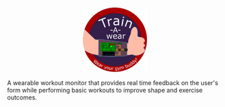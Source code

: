 <p align="center"> <img src="https://github.com/InaSusnoschi/train-A-wear/blob/master/trainAwear_logo.png" height=150px width=150px alt="train-A-wear logo" /> </p>

A wearable workout monitor that provides real time feedback on the user's form while performing basic workouts to improve shape and exercise outcomes.
